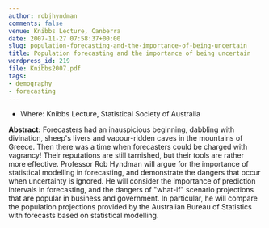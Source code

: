 ```yaml
---
author: robjhyndman
comments: false
venue: Knibbs Lecture, Canberra
date: 2007-11-27 07:58:37+00:00
slug: population-forecasting-and-the-importance-of-being-uncertain
title: Population forecasting and the importance of being uncertain
wordpress_id: 219
file: Knibbs2007.pdf
tags:
- demography
- forecasting
---
```



+ Where: Knibbs Lecture, Statistical Society of Australia


**Abstract:**
Forecasters had an inauspicious beginning, dabbling with divination, sheep's livers and vapour-ridden caves in the mountains of Greece. Then there was a time when forecasters could be charged with vagrancy! Their reputations are still tarnished, but their tools are rather more effective. Professor Rob Hyndman will argue for the importance of statistical modelling in forecasting, and demonstrate the dangers that occur when uncertainty is ignored. He will consider the importance of prediction intervals in forecasting, and the dangers of "what-if" scenario projections that are popular in business and government. In particular, he will compare the population projections provided by the Australian Bureau of Statistics with forecasts based on statistical modelling.
